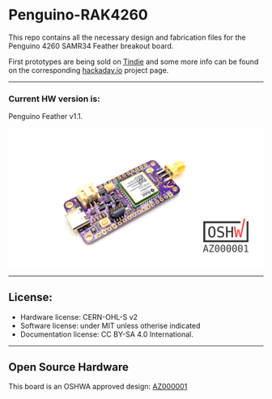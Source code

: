 # Penguino-RAK4260
This repo contains all the necessary design and fabrication files for the Penguino 4260 SAMR34 Feather breakout board. 

First prototypes are being sold on [Tindie](https://www.tindie.com/products/21143/) and some more info can be found on the corresponding [hackaday.io](https://hackaday.io/project/168876-penguino-feather-samr34-lora-dev-board) project page.

________________________________

### Current HW version is:
Penguino Feather v1.1.

![Penguino Feather Breakout v1.1](Penguino-4260-Photos/penguino-4260-01.png)

________________________________

## License:
- Hardware license: CERN-OHL-S v2
- Software license: under MIT unless otherise indicated 
- Documentation license:  CC BY-SA 4.0 International.
________________________________
## Open Source Hardware
This board is an OSHWA approved design: [AZ000001](https://certification.oshwa.org/az000001.html)
